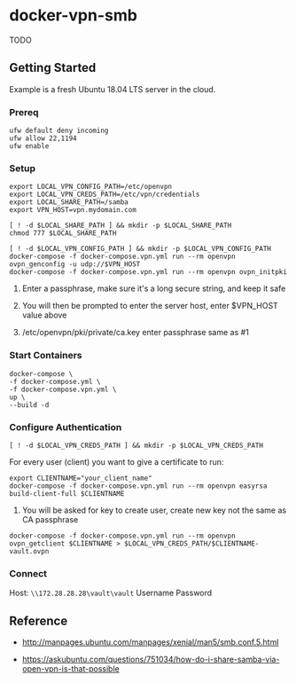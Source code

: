 # docker-vpn-smb

TODO 

## Getting Started

Example is a fresh Ubuntu 18.04 LTS server in the cloud.

### Prereq

```
ufw default deny incoming
ufw allow 22,1194
ufw enable
```

### Setup

```
export LOCAL_VPN_CONFIG_PATH=/etc/openvpn
export LOCAL_VPN_CREDS_PATH=/etc/vpn/credentials
export LOCAL_SHARE_PATH=/samba
export VPN_HOST=vpn.mydomain.com

[ ! -d $LOCAL_SHARE_PATH ] && mkdir -p $LOCAL_SHARE_PATH
chmod 777 $LOCAL_SHARE_PATH

[ ! -d $LOCAL_VPN_CONFIG_PATH ] && mkdir -p $LOCAL_VPN_CONFIG_PATH
docker-compose -f docker-compose.vpn.yml run --rm openvpn ovpn_genconfig -u udp://$VPN_HOST
docker-compose -f docker-compose.vpn.yml run --rm openvpn ovpn_initpki
```

1. Enter a passphrase, make sure it's a long secure string, and keep it safe

2. You will then be prompted to enter the server host, enter $VPN_HOST value above

3. /etc/openvpn/pki/private/ca.key enter passphrase same as #1

### Start Containers
```
docker-compose \
-f docker-compose.yml \
-f docker-compose.vpn.yml \
up \
--build -d
```

### Configure Authentication

```
[ ! -d $LOCAL_VPN_CREDS_PATH ] && mkdir -p $LOCAL_VPN_CREDS_PATH
```

For every user (client) you want to give a certificate to run:

```
export CLIENTNAME="your_client_name"
docker-compose -f docker-compose.vpn.yml run --rm openvpn easyrsa build-client-full $CLIENTNAME
```

1. You will be asked for key to create user, create new key not the same as CA passphrase

```
docker-compose -f docker-compose.vpn.yml run --rm openvpn ovpn_getclient $CLIENTNAME > $LOCAL_VPN_CREDS_PATH/$CLIENTNAME-vault.ovpn
```

### Connect

Host: `\\172.28.28.28\vault\vault`
Username <type anything>
Password <empty>

## Reference

* http://manpages.ubuntu.com/manpages/xenial/man5/smb.conf.5.html

* https://askubuntu.com/questions/751034/how-do-i-share-samba-via-open-vpn-is-that-possible
